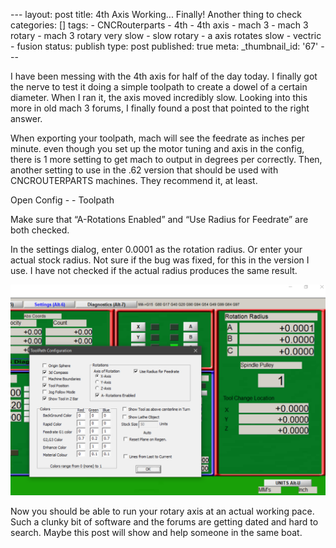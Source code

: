 \--- layout: post title: 4th Axis Working... Finally! Another thing to check
categories: [] tags: \- CNCRouterparts \- 4th \- 4th axis \- mach 3 \- mach 3
rotary \- mach 3 rotary very slow \- slow rotary \- a axis rotates slow \-
vectric \- fusion status: publish type: post published: true meta:
_thumbnail_id: '67' \---

I have been messing with the 4th axis for half of the day today. I finally got
the nerve to test it doing a simple toolpath to create a dowel of a certain
diameter. When I ran it, the axis moved incredibly slow. Looking into this
more in old mach 3 forums, I finally found a post that pointed to the right
answer.

When exporting your toolpath, mach will see the feedrate as inches per minute.
even though you set up the motor tuning and axis in the config, there is 1
more setting to get mach to output in degrees per correctly. Then, another
setting to use in the .62 version that should be used with CNCROUTERPARTS
machines. They recommend it, at least.

Open Config - - Toolpath

Make sure that “A-Rotations Enabled” and “Use Radius for Feedrate” are both
checked.

In the settings dialog, enter 0.0001 as the rotation radius. Or enter your
actual stock radius. Not sure if the bug was fixed, for this in the version I
use. I have not checked if the actual radius produces the same result.

![RotarySettings.PNG](/assets/img/RotarySettings.PNG)

Now you should be able to run your rotary axis at an actual working pace. Such
a clunky bit of software and the forums are getting dated and hard to search.
Maybe this post will show and help someone in the same boat.

